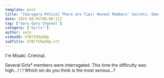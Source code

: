 ```yaml
---
template: post
title: "[Garugaru Police] There are Tips! Reveal Members' Secrets. Emergency Interrogation 🚨"
date: 2023-08-03T08:00:11Z
tag: ['Garu Garu Channel']
category: ['Girls²']
author: auto 
videoID: U7BlTU9q5Wg
subTitle: U7BlTU9q5Wg.vtt
---
```

I'm Misaki. Criminal.

Several Girls² members were interrogated. This time the difficulty was high...! ! ! Which sin do you think is the most serious...?
